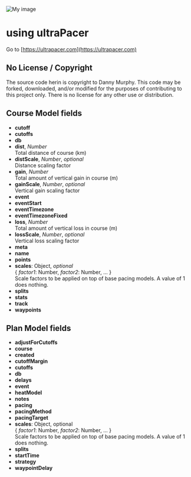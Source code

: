 ![My image](https://ultrapacer.com/public/img/logo-72x72.png)

# using ultraPacer
Go to [https://ultrapacer.com](https://ultrapacer.com)

## No License / Copyright
The source code herin is copyright to Danny Murphy.
This code may be forked, downloaded, and/or modified for the purposes of
contributing to this project only. There is no license for any other use or
distribution.

## Course Model fields
- **cutoff**
- **cutoffs**
- **db**
- **dist**, *Number*\
  Total distance of course (km)
- **distScale**, *Number*, *optional*\
  Distance scaling factor
- **gain**, *Number*\
  Total amount of vertical gain in course (m)
- **gainScale**, *Number*, *optional*\
  Vertical gain scaling factor
- **event**
- **eventStart**
- **eventTimezone**
- **eventTimezoneFixed**
- **loss**, *Number*\
  Total amount of vertical loss in course (m)
- **lossScale**, *Number*, *optional*\
  Vertical loss scaling factor
- **meta**
- **name**
- **points**
- **scales**: Object, *optional* \
  { *factor1*: Number, *factor2*: Number, ... } \
  Scale factors to be applied on top of base pacing models. A value of 1 does nothing.
- **splits**
- **stats**
- **track**
- **waypoints**

## Plan Model fields
- **adjustForCutoffs**
- **course**
- **created**
- **cutoffMargin**
- **cutoffs**
- **db**
- **delays**
- **event**
- **heatModel**
- **notes**
- **pacing**
- **pacingMethod**
- **pacingTarget**
- **scales**: Object, optional \
  { *factor1*: Number, *factor2*: Number, ... } \
  Scale factors to be applied on top of base pacing models. A value of 1 does nothing.
- **splits**
- **startTime**
- **strategy**
- **waypointDelay**
